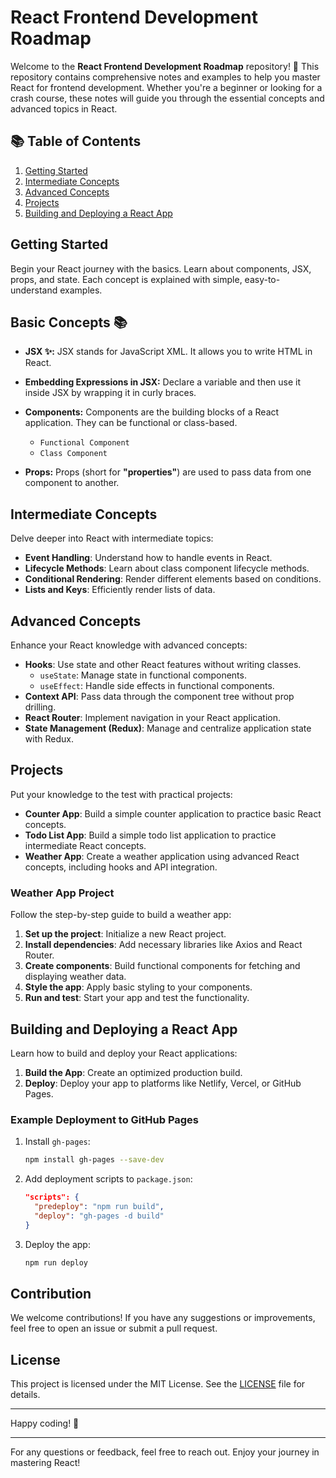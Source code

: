 # React Frontend Development Roadmap

Welcome to the **React Frontend Development Roadmap** repository! 🎉 This repository contains comprehensive notes and examples to help you master React for frontend development. Whether you're a beginner or looking for a crash course, these notes will guide you through the essential concepts and advanced topics in React.

## 📚 Table of Contents

1. [Getting Started](#getting-started)
2. [Intermediate Concepts](#intermediate-concepts)
3. [Advanced Concepts](#advanced-concepts)
4. [Projects](#projects)
5. [Building and Deploying a React App](#building-and-deploying-a-react-app)

## Getting Started

Begin your React journey with the basics. Learn about components, JSX, props, and state. Each concept is explained with simple, easy-to-understand examples.


## Basic Concepts 📚

- **JSX ✨:**
JSX stands for JavaScript XML. It allows you to write HTML in React.

- **Embedding Expressions in JSX:**
Declare a variable  and then use it inside JSX by wrapping it in curly braces.

- **Components:**
Components are the building blocks of a React application. They can be functional or class-based.
    - `Functional Component`
    - `Class Component`

- **Props:**
Props (short for **"properties"**) are used to pass data from one component to another.

## Intermediate Concepts

Delve deeper into React with intermediate topics:
- **Event Handling**: Understand how to handle events in React.
- **Lifecycle Methods**: Learn about class component lifecycle methods.
- **Conditional Rendering**: Render different elements based on conditions.
- **Lists and Keys**: Efficiently render lists of data.

## Advanced Concepts

Enhance your React knowledge with advanced concepts:
- **Hooks**: Use state and other React features without writing classes.
  - `useState`: Manage state in functional components.
  - `useEffect`: Handle side effects in functional components.
- **Context API**: Pass data through the component tree without prop drilling.
- **React Router**: Implement navigation in your React application.
- **State Management (Redux)**: Manage and centralize application state with Redux.

## Projects

Put your knowledge to the test with practical projects:
- **Counter App**: Build a simple counter application to practice basic React concepts.
- **Todo List App**: Build a simple todo list application to practice intermediate React concepts.
- **Weather App**: Create a weather application using advanced React concepts, including hooks and API integration.

### Weather App Project

Follow the step-by-step guide to build a weather app:
1. **Set up the project**: Initialize a new React project.
2. **Install dependencies**: Add necessary libraries like Axios and React Router.
3. **Create components**: Build functional components for fetching and displaying weather data.
4. **Style the app**: Apply basic styling to your components.
5. **Run and test**: Start your app and test the functionality.

## Building and Deploying a React App

Learn how to build and deploy your React applications:
1. **Build the App**: Create an optimized production build.
2. **Deploy**: Deploy your app to platforms like Netlify, Vercel, or GitHub Pages.

### Example Deployment to GitHub Pages

1. Install `gh-pages`:
   ```bash
   npm install gh-pages --save-dev
   ```
2. Add deployment scripts to `package.json`:
   ```json
   "scripts": {
     "predeploy": "npm run build",
     "deploy": "gh-pages -d build"
   }
   ```
3. Deploy the app:
   ```bash
   npm run deploy
   ```

## Contribution

We welcome contributions! If you have any suggestions or improvements, feel free to open an issue or submit a pull request.

## License

This project is licensed under the MIT License. See the [LICENSE](LICENSE) file for details.

---

Happy coding! 🌟

---

For any questions or feedback, feel free to reach out. Enjoy your journey in mastering React!